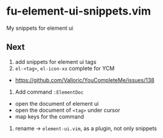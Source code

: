 # fu-element-ui-snippets.vim
My snippets for element ui


## Next

1. add snippets for element ui tags
1. `el-<tag>`,  `el-icon-xx` complete for YCM
  * https://github.com/Valloric/YouCompleteMe/issues/138
1. Add command `:ElementDoc`
  * open the document of element ui
  * open the document of `<tag>` under cursor
  * map keys for the command
1. rename -> `element-ui.vim`, as a plugin, not only snippets
